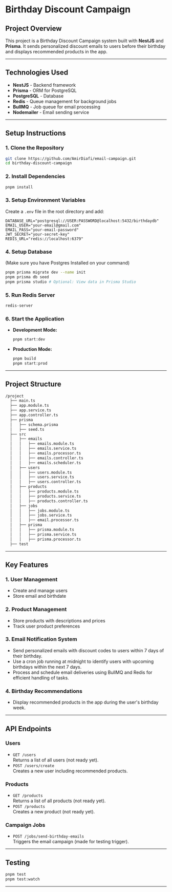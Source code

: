 # Birthday Discount Campaign

## Project Overview

This project is a Birthday Discount Campaign system built with **NestJS** and **Prisma**. It sends personalized discount emails to users before their birthday and displays recommended products in the app.

---

## Technologies Used

- **NestJS** - Backend framework
- **Prisma** - ORM for PostgreSQL
- **PostgreSQL** - Database
- **Redis** - Queue management for background jobs
- **BullMQ** - Job queue for email processing
- **Nodemailer** - Email sending service

---

## Setup Instructions

### 1. Clone the Repository

```bash
git clone https://github.com/AmirDiafi/email-campaign.git
cd birthday-discount-campaign
```

### 2. Install Dependencies

```bash
pnpm install
```

### 3. Setup Environment Variables

Create a `.env` file in the root directory and add:

```env
DATABASE_URL="postgresql://USER:PASSWORD@localhost:5432/birthdaydb"
EMAIL_USER="your-email@gmail.com"
EMAIL_PASS="your-email-password"
JWT_SECRET="your-secret-key"
REDIS_URL="redis://localhost:6379"
```

### 4. Setup Database

(Make sure you have Postgres Installed on your command)

```bash
pnpm prisma migrate dev --name init
pnpm prisma db seed
pnpm prisma studio # Optional: View data in Prisma Studio
```

### 5. Run Redis Server

```bash
redis-server
```

### 6. Start the Application

- **Development Mode:**

  ```bash
  pnpm start:dev
  ```

- **Production Mode:**

  ```bash
  pnpm build
  pnpm start:prod
  ```

---

## Project Structure

```bash
/project
  ├── main.ts
  ├── app.module.ts
  ├── app.service.ts
  ├── app.controller.ts
  ├── prisma
  │   ├── schema.prisma
  │   ├── seed.ts
  ├── src
  │   ├── emails
  │   │   ├── emails.module.ts
  │   │   ├── emails.service.ts
  │   │   ├── emails.processor.ts
  │   │   ├── emails.controller.ts
  │   │   ├── emails.scheduler.ts
  │   ├── users
  │   │   ├── users.module.ts
  │   │   ├── users.service.ts
  │   │   ├── users.controller.ts
  │   ├── products
  │   │   ├── products.module.ts
  │   │   ├── products.service.ts
  │   │   ├── products.controller.ts
  │   ├── jobs
  │   │   ├── jobs.module.ts
  │   │   ├── jobs.service.ts
  │   │   ├── email.processor.ts
  │   ├── prisma
  │   │   ├── prisma.module.ts
  │   │   ├── prisma.service.ts
  │   │   ├── prisma.processor.ts
  ├── test
```

---

## Key Features

### 1. User Management

- Create and manage users
- Store email and birthdate

### 2. Product Management

- Store products with descriptions and prices
- Track user product preferences

### 3. Email Notification System

- Send personalized emails with discount codes to users within 7 days of their birthday.
- Use a cron job running at midnight to identify users with upcoming birthdays within the next 7 days.
- Process and schedule email deliveries using BullMQ and Redis for efficient handling of tasks.

### 4. Birthday Recommendations

- Display recommended products in the app during the user's birthday week.

---

## API Endpoints

### Users

- `GET /users`  
  Returns a list of all users (not ready yet).
- `POST /users/create`  
  Creates a new user including recommended products.

### Products

- `GET /products`  
  Returns a list of all products (not ready yet).
- `POST /products`  
  Creates a new product (not ready yet).

### Campaign Jobs

- `POST /jobs/send-birthday-emails`  
  Triggers the email campaign (made for testing trigger).

---

## Testing

```bash
pnpm test
pnpm test:watch
```

---
